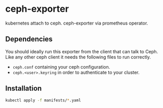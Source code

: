 # ceph-exporter
kubernetes attach to ceph.
ceph-exporter via prometheus operator.
## Dependencies
You should ideally run this exporter from the client that can talk to
Ceph. Like any other ceph client it needs the following files to run
correctly.

 * `ceph.conf` containing your ceph configuration.
 * `ceph.<user>.keyring` in order to authenticate to your cluster.
## Installation
```bash
kubectl apply -f manifests/*.yaml
```